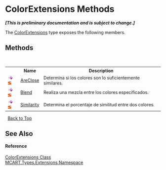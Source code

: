 # ColorExtensions Methods
 _**\[This is preliminary documentation and is subject to change.\]**_

The <a href="ebf78282-5833-6274-ae32-03fc6aa2555a">ColorExtensions</a> type exposes the following members.


## Methods
&nbsp;<table><tr><th></th><th>Name</th><th>Description</th></tr><tr><td>![Public method](media/pubmethod.gif "Public method")![Static member](media/static.gif "Static member")</td><td><a href="20a5cafd-114e-2b5b-d8c1-70d6deb2a71c">AreClose</a></td><td>
Determina si los colores son lo suficientemente similares.</td></tr><tr><td>![Public method](media/pubmethod.gif "Public method")![Static member](media/static.gif "Static member")</td><td><a href="fa91ecc8-8748-e548-721f-979be9ab9dc7">Blend</a></td><td>
Realiza una mezcla entre los colores especificados.</td></tr><tr><td>![Public method](media/pubmethod.gif "Public method")![Static member](media/static.gif "Static member")</td><td><a href="f698db4a-e3bd-b641-24d9-9e26d1a23f62">Similarity</a></td><td>
Determina el porcentaje de similitud entre dos colores.</td></tr></table>&nbsp;
<a href="#colorextensions-methods">Back to Top</a>

## See Also


#### Reference
<a href="ebf78282-5833-6274-ae32-03fc6aa2555a">ColorExtensions Class</a><br /><a href="a8e71047-44e0-7000-43f0-67a6f5b9758c">MCART.Types.Extensions Namespace</a><br />